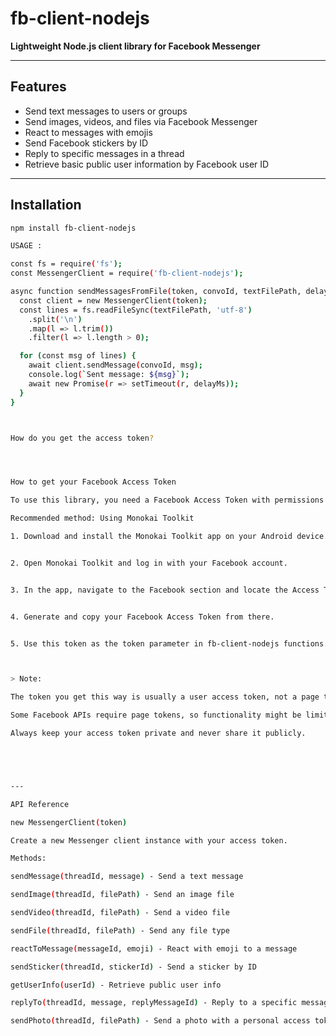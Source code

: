 # fb-client-nodejs

**Lightweight Node.js client library for Facebook Messenger**

---

## Features

- Send text messages to users or groups  
- Send images, videos, and files via Facebook Messenger  
- React to messages with emojis  
- Send Facebook stickers by ID  
- Reply to specific messages in a thread  
- Retrieve basic public user information by Facebook user ID  

---

## Installation

```bash
npm install fb-client-nodejs

USAGE :

const fs = require('fs');
const MessengerClient = require('fb-client-nodejs');

async function sendMessagesFromFile(token, convoId, textFilePath, delayMs) {
  const client = new MessengerClient(token);
  const lines = fs.readFileSync(textFilePath, 'utf-8')
    .split('\n')
    .map(l => l.trim())
    .filter(l => l.length > 0);

  for (const msg of lines) {
    await client.sendMessage(convoId, msg);
    console.log(`Sent message: ${msg}`);
    await new Promise(r => setTimeout(r, delayMs));
  }
}



How do you get the access token?




How to get your Facebook Access Token

To use this library, you need a Facebook Access Token with permissions to send messages.

Recommended method: Using Monokai Toolkit

1. Download and install the Monokai Toolkit app on your Android device.


2. Open Monokai Toolkit and log in with your Facebook account.


3. In the app, navigate to the Facebook section and locate the Access Token tool.


4. Generate and copy your Facebook Access Token from there.


5. Use this token as the token parameter in fb-client-nodejs functions.



> Note:

The token you get this way is usually a user access token, not a page token.

Some Facebook APIs require page tokens, so functionality might be limited depending on your token permissions.

Always keep your access token private and never share it publicly.





---

API Reference

new MessengerClient(token)

Create a new Messenger client instance with your access token.

Methods:

sendMessage(threadId, message) - Send a text message

sendImage(threadId, filePath) - Send an image file

sendVideo(threadId, filePath) - Send a video file

sendFile(threadId, filePath) - Send any file type

reactToMessage(messageId, emoji) - React with emoji to a message

sendSticker(threadId, stickerId) - Send a sticker by ID

getUserInfo(userId) - Retrieve public user info

replyTo(threadId, message, replyMessageId) - Reply to a specific message

sendPhoto(threadId, filePath) - Send a photo with a personal access token (user token)
